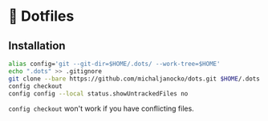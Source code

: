 # 💬 Dotfiles

## Installation

```bash
alias config='git --git-dir=$HOME/.dots/ --work-tree=$HOME'
echo ".dots" >> .gitignore
git clone --bare https://github.com/michaljanocko/dots.git $HOME/.dots
config checkout
config config --local status.showUntrackedFiles no
```

`config checkout` won't work if you have conflicting files.
